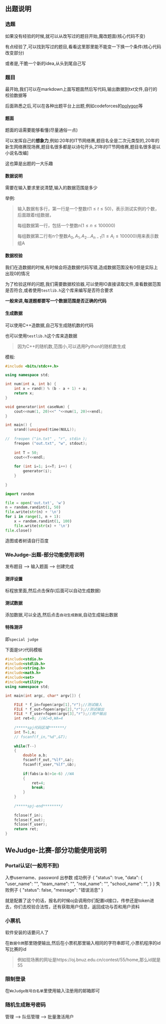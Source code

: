 
## 出题说明

### 选题

如果没有经验的时候,就可以从改写过的题目开始,魔改题面(核心代码不变)

有点经验了,可以找到写过的题目,看看这里那里能不能变一下换一个条件(核心代码改变部分)

或者是,干脆一个新的idea,从头到尾自己写

### 题目

最开始,我们可以在markdown上面写题面然后写代码,输出数据到txt文件,自行的校验数据等

后面熟悉之后,可以在各种出题平台上出题,例如codeforces的[polygon](https://polygon.codeforces.com/)等

#### 题面

题面的话需要能够看懂(尽量通俗一点)

可以发挥自己的**想象力**,例如:20年的IT节网络赛,题目名全是二次元类型的,20年的新生网络赛现场赛,题目名很多都是以诗句开头,21年的IT节网络赛,题目名很多是以小说名改编]

这也算是出题的一大乐趣

#### 数据说明

需要在输入要求里说清楚,输入的数据范围是多少

举例:

> 输入数据有多行，第一行是一个整数$t(1 \leq t \leq 50)$，表示测试实例的个数，后面跟着$t$组数据，
>
> 每组数据第一行，包括一个整数$n(1 \leq n \leq 100000)$
>
> 每组数据第二行有n个整数$A_0, A_1, A_2...A_{n-1}(1 \leq A_i \leq 100000)$用来表示数组A

#### 数据校验

我们在造数据的时候,有时候会将造数据代码写错,造成数据范围没有0但是实际上出现0的情况

为了检验这样的问题,我们需要数据校验器,可以使用IO直接读取文件,查看数据范围是否符合,或者使用`testlib.h`这个库来编写是否符合要求

**一般来讲,每道题都要写一个数据范围是否正确的代码**

#### 生成数据

可以使用C++造数据,自己写生成随机数的代码

也可以使用`testlib.h`这个库来造数据

> 因为C++的随机数,范围小,可以选用Python的随机数生成

模板:

```cpp
#include <bits/stdc++.h>

using namespace std;

int num(int a, int b) {
	int x = rand() % (b - a + 1) + a;
	return x;
}

void generator(int caseNum) {
	cout<<num(1, 20)<<" "<<num(1, 20)<<endl;
}

int main() {
	srand((unsigned)time(NULL));
	
// 	freopen ("in.txt" , "r", stdin );
    freopen ("out.txt", "w", stdout);
    
	int T = 50;
    cout<<T<<endl;
    
    for (int i=1; i<=T; i++) {
		generator(i);
	}
    
}
```

```python
import random

file = open('out.txt', 'w')
n = random.randint(1, 50)
file.write(str(n) + '\n')
for i in range(1, n + 1):
    x = random.randint(1, 100)
    file.write(str(x) + '\n')
file.close()
```

造图或者树请自行百度

### WeJudge-出题-部分功能使用说明

发布题目 --> 输入题面 --> 创建完成

#### 测评设置

标程放里面,然后点击保存(后面可以自动生成数据)

#### 测试数据

添加数据,可以全选,然后点击`自动生成数据`,自动生成输出数据

#### 特殊测评

即`special judge`

下面是`SPJ`代码模板

```cpp
#include<stdio.h>
#include<stdlib.h>
#include<string.h>
#include<math.h>
#include<set>
#include<utility>
using namespace std;

int main(int argc, char* argv[]) {

	FILE * f_in=fopen(argv[1],"r");//测试输入
	FILE * f_out=fopen(argv[2],"r");//测试输出
	FILE * f_user=fopen(argv[3],"r");//用户输出
	int ret=0; //AC=0,WA=4
	
	/*****spj代码区域*******/
	int T=1,n;
	// fscanf(f_in,"%d",&T);
	
	while(T--)
	{
		double a,b;
		fscanf(f_out,"%lf",&a);
		fscanf(f_user,"%lf",&b);
		
		if(fabs(a-b)>1e-6) //WA 
		{
			ret=4;
			break;
		}
	}
	
	/*****spj-end********/ 
	
	fclose(f_in);
	fclose(f_out);
	fclose(f_user);
	return ret;
}
```



## WeJudge-比赛-部分功能使用说明

### Portal认证(一般用不到)

入参username、password
出参数
成功例子
{ "status": true, "data": { "user_name": "", "team_name": "", "real_name": "", "school_name": "",  } }
失败例子
{ "status": false, "message": "错误消息" }

就是配置了这个的话，报名的时候oj会调用你们配置id接口，传参还是token进去，你们去校验合法性，还有获取用户信息，返回成功与否和用户资料

### 小票机

软件安装的话要问人了

在`数据令牌`那里随便输出,然后在小票机那里输入相同的字符串即可,小票机程序的id写比赛的id

> 例如现场赛的网址是https://oj.bnuz.edu.cn/contest/55/home,那么id就是55

### 限制登录

在`WeJudge账号白名单`里使用输入注册用的邮箱即可

### 随机生成账号密码

管理 --> 队伍管理 --> 批量激活用户

